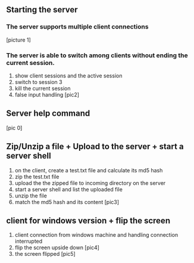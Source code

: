 ## Starting the server
### The server supports multiple client connections
[picture 1]
### The server is able to switch among clients without ending the current session.
1. show client sessions and the active session
2. switch to session 3
3. kill the current session
4. false input handling
[pic2]

## Server help command
[pic 0]

## **Zip/Unzip a file** + **Upload to the server** + **start a server shell**
1. on the client, create a test.txt file and calculate its md5 hash
2. zip the test.txt file
3. upload the the zipped file to incoming directory on the server
4. start a server shell and list the uploaded file
5. unzip the file
6. match the md5 hash and its content
[pic3]

## client for windows version + flip the screen
1. client connection from windows machine and handling connection interrupted
2. flip the screen upside down
[pic4]
3. the screen flipped
[pic5]
